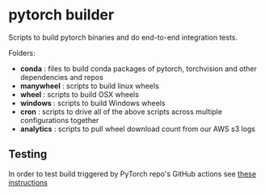 # pytorch builder

Scripts to build pytorch binaries and do end-to-end integration tests.

Folders:

- **conda** : files to build conda packages of pytorch, torchvision and other dependencies and repos
- **manywheel** : scripts to build linux wheels
- **wheel** : scripts to build OSX wheels
- **windows** : scripts to build Windows wheels
- **cron** : scripts to drive all of the above scripts across multiple configurations together
- **analytics** : scripts to pull wheel download count from our AWS s3 logs

## Testing

In order to test build triggered by PyTorch repo's GitHub actions see [these instructions](https://github.com/pytorch/pytorch/blob/master/.github/scripts/README.md#testing-pytorchbuilder-changes)
